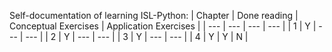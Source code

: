 Self-documentation of learning ISL-Python:
| Chapter | Done reading | Conceptual Exercises | Application Exercises |
| --- | --- | --- | --- |
| 1 | Y | --- | --- |
| 2 | Y | --- | --- |
| 3 | Y | --- | --- |
| 4 | Y | Y | N |

